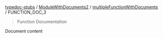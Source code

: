 [typedoc-stubs](README.md) / [ModuleWithDocuments2](ModuleWithDocuments2.md) / [multipleFunctionWithDocuments](ModuleWithDocuments2.Function.multipleFunctionWithDocuments.md) / FUNCTION\_DOC\_3

> Function Documentation

Document content
